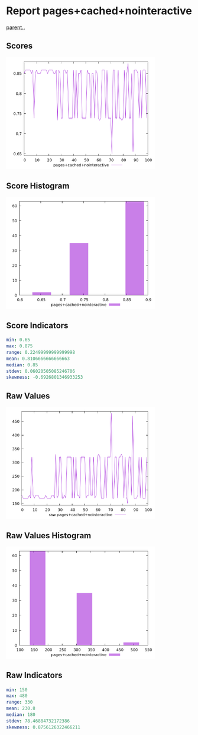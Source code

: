 # Report pages+cached+nointeractive

[parent..](./..)  


## Scores

![score](./score.png)  

## Score Histogram

![hist](./hist.png)  

## Score Indicators

```yaml
min: 0.65
max: 0.875
range: 0.22499999999999998
mean: 0.8106666666666663
median: 0.85
stdev: 0.06020505085246706
skewness: -0.6926801346933253

```

## Raw Values

![raw](./raw.png)  

## Raw Values Histogram

![raw hist](./raw_hist.png)  

## Raw Indicators

```yaml
min: 150
max: 480
range: 330
mean: 230.8
median: 180
stdev: 78.46884732172386
skewness: 0.8756126322466211

```

<style>
  img {
    max-width: 80%;
  }
</style>
      

